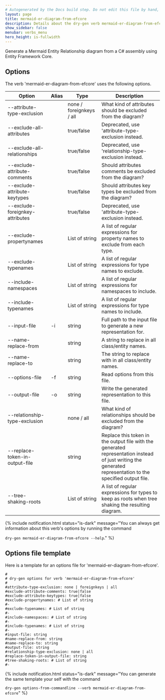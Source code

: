 ```yaml
---
# Autogenerated by the Docs build step. Do not edit this file by hand, as your edits will be overwritten by the next Docs build.
layout: page
title: mermaid-er-diagram-from-efcore
description: Details about the dry-gen verb mermaid-er-diagram-from-efcore
show_sidebar: false
menubar: verbs_menu
hero_height: is-fullwidth
---
```

Generate a Mermaid Entity Relationship diagram from a C# assembly using Entity Framework Core. 

## Options
The verb 'mermaid-er-diagram-from-efcore' uses the following options.

|Option|Alias|Type|Description|
|---|---|---|---|
|--attribute-type-exclusion||none / foreignkeys / all|What kind of attributes should be excluded from the diagram?|
|--exclude-all-attributes||true/false|Deprecated, use 'attribute-type-exclusion instead.|
|--exclude-all-relationships||true/false|Deprecated, use 'relationship-type-exclusion instead.|
|--exclude-attribute-comments||true/false|Should attributes comments be excluded from the diagram?|
|--exclude-attribute-keytypes||true/false|Should attributes key types be excluded from the diagram?|
|--exclude-foreignkey-attributes||true/false|Deprecated, use 'attribute-type-exclusion instead.|
|--exclude-propertynames||List of string|A list of regular expressions for property names to exclude from each type.|
|--exclude-typenames||List of string|A list of regular expressions for type names to exclude.|
|--include-namespaces||List of string|A list of regular expressions for namespaces to include.|
|--include-typenames||List of string|A list of regular expressions for type names to include.|
|--input-file|-i|string|Full path to the input file to generate a new representation for.|
|--name-replace-from||string|A string to replace in all class/entity names.|
|--name-replace-to||string|The string to replace with in all class/entity names.|
|--options-file|-f|string|Read options from this file.|
|--output-file|-o|string|Write the generated representation to this file.|
|--relationship-type-exclusion||none / all|What kind of relationships should be excluded from the diagram?|
|--replace-token-in-output-file||string|Replace this token in the output file with the generated representation instead of just writing the generated representation to the specified output file.|
|--tree-shaking-roots||List of string|A list of regular expressions for types to keep as roots when tree shaking the resulting diagram.|

{% include notification.html status="is-dark" 
message="You can always get information about this verb's options by running the command 

`dry-gen mermaid-er-diagram-from-efcore --help`."
%}
## Options file template
Here is a template for an options file for 'mermaid-er-diagram-from-efcore'. 
```
#
# dry-gen options for verb 'mermaid-er-diagram-from-efcore'
#
#attribute-type-exclusion: none | foreignkeys | all
#exclude-attribute-comments: true|false
#exclude-attribute-keytypes: true|false
#exclude-propertynames: # List of string
#- 
#exclude-typenames: # List of string
#- 
#include-namespaces: # List of string
#- 
#include-typenames: # List of string
#- 
#input-file: string
#name-replace-from: string
#name-replace-to: string
#output-file: string
#relationship-type-exclusion: none | all
#replace-token-in-output-file: string
#tree-shaking-roots: # List of string
#- 
```
{% include notification.html status="is-dark" 
message="You can generate the same template your self with the command 

`dry-gen options-from-commandline --verb mermaid-er-diagram-from-efcore`"
%}
